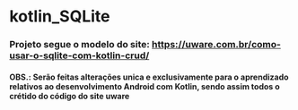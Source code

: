# kotlin_SQLite

### Projeto segue o modelo do site: https://uware.com.br/como-usar-o-sqlite-com-kotlin-crud/

#### OBS.: Serão feitas alterações unica e exclusivamente para o aprendizado relativos ao desenvolvimento Android com Kotlin, sendo assim todos o crétido do código do site uware